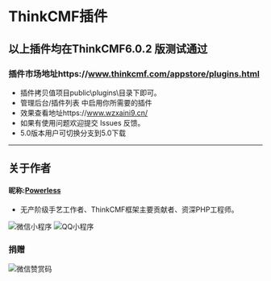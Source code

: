 # ThinkCMF插件
## 以上插件均在ThinkCMF6.0.2 版测试通过
### 插件市场地址https://www.thinkcmf.com/appstore/plugins.html
* 插件拷贝值项目public\plugins\目录下即可。
* 管理后台/插件列表 中启用你所需要的插件
* 效果查看地址https://www.wzxaini9.cn/
* 如果有使用问题欢迎提交 Issues 反馈。
* 5.0版本用户可切换分支到5.0下载

---
## 关于作者
#### 昵称:[Powerless](https://wzxaini9.cn)
 * 无产阶级手艺工作者、ThinkCMF框架主要贡献者、资深PHP工程师。

![微信小程序](https://cdn.wzxaini9.cn/themes/wzxaini9/public/assets/code/wxxcx.jpg "微信小程序")
![QQ小程序](https://cdn.wzxaini9.cn/themes/wzxaini9/public/assets/code/qqxcx.png "QQ小程序")

### 捐赠
![微信赞赏码](https://cdn.wzxaini9.cn/themes/wzxaini9/public/assets/code/wzx-wxreward.jpg "微信小程序")
